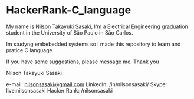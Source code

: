 # HackerRank-C_language
 My name is Nilson Takayuki Sasaki, I'm a Electrical Engineering graduation student in the University of São Paulo in São Carlos.

 Im studyng embebedded systems so i made this repository to learn and pratice C language

 If you have some suggestions, please message me.
 Thank you

 Nilson Takayuki Sasaki
 
 e-mail:      nilsonsasaki@gmail.com
 LinkedIn:    /in/nilsonsasaki/
 Skype:       live:nilsonsasaki
 Hacker Rank: /nilsonsasaki 

